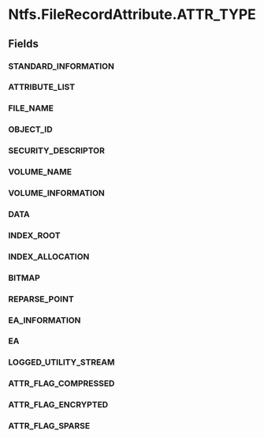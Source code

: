 ﻿


# Ntfs.FileRecordAttribute.ATTR_TYPE

## Fields

### STANDARD_INFORMATION

### ATTRIBUTE_LIST

### FILE_NAME

### OBJECT_ID

### SECURITY_DESCRIPTOR

### VOLUME_NAME

### VOLUME_INFORMATION

### DATA

### INDEX_ROOT

### INDEX_ALLOCATION

### BITMAP

### REPARSE_POINT

### EA_INFORMATION

### EA

### LOGGED_UTILITY_STREAM

### ATTR_FLAG_COMPRESSED

### ATTR_FLAG_ENCRYPTED

### ATTR_FLAG_SPARSE
